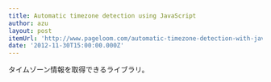```yaml
---
title: Automatic timezone detection using JavaScript
author: azu
layout: post
itemUrl: 'http://www.pageloom.com/automatic-timezone-detection-with-javascript'
date: '2012-11-30T15:00:00.000Z'
---
```

タイムゾーン情報を取得できるライブラリ。
